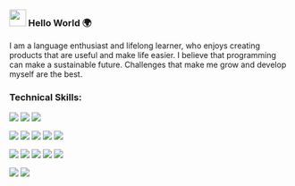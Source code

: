 ### <img src="https://raw.githubusercontent.com/MartinHeinz/MartinHeinz/master/wave.gif" width="30px"> Hello World 🌍

I am a language enthusiast and lifelong learner, who enjoys creating products that are useful and make life easier. 
I believe that programming can make a sustainable future. Challenges that make me grow and develop myself are the best.

### Technical Skills:

![](https://img.shields.io/badge/BACKEND-Node.js/Express-informational?style=flat&logo=data:image/svg%2bxml;base64,<BASE64_DATA>)
![](https://img.shields.io/badge/BACKEND-REST-informational?style=flat&logo=data:image/svg%2bxml;base64,<BASE64_DATA>)
![](https://img.shields.io/badge/BACKEND-MongoDB/PostgreSQL-informational?style=flat&logo=data:image/svg%2bxml;base64,<BASE64_DATA>)

![](https://img.shields.io/badge/FRONTEND-REACT-informational?style=flat&logo=<LOGO_NAME>&logoColor=white&color=2bbc8a)
![](https://img.shields.io/badge/FRONTEND-REDUX-informational?style=flat&logo=<LOGO_NAME>&logoColor=white&color=2bbc8a)
![](https://img.shields.io/badge/FRONTEND-HTML-informational?style=flat&logo=<LOGO_NAME>&logoColor=white&color=2bbc8a)
![](https://img.shields.io/badge/FRONTEND-jQuery/Bootstrap-informational?style=flat&logo=<LOGO_NAME>&logoColor=white&color=2bbc8a)
![](https://img.shields.io/badge/FRONTEND-CSS/SASS/Material-ui-informational?style=flat&logo=<LOGO_NAME>&logoColor=white&color=2bbc8a)

![](https://img.shields.io/badge/TOOLS-Docker-informational?style=flat&logo=<LOGO_NAME>&logoColor=white&color=yellow)
![](https://img.shields.io/badge/TOOLS-Mocha/Jest-informational?style=flat&logo=<LOGO_NAME>&logoColor=white&color=yellow)
![](https://img.shields.io/badge/TOOLS-Handlebars/Pug-informational?style=flat&logo=<LOGO_NAME>&logoColor=white&color=yellow)
![](https://img.shields.io/badge/TOOLS-VSCode-informational?style=flat&logo=<LOGO_NAME>&logoColor=white&color=yellow)
![](https://img.shields.io/badge/TOOLS-Git-informational?style=flat&logo=<LOGO_NAME>&logoColor=white&color=yellow)

![](https://img.shields.io/badge/METHODS-TDD-informational?style=flat&logo=<LOGO_NAME>&logoColor=white&color=red)
![](https://img.shields.io/badge/METHODS-Agile-informational?style=flat&logo=<LOGO_NAME>&logoColor=white&color=red)


